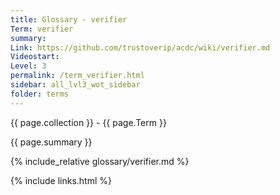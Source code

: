 ```yaml
---
title: Glossary - verifier
Term: verifier
summary: 
Link: https://github.com/trustoverip/acdc/wiki/verifier.md
Videostart: 
Level: 3
permalink: /term_verifier.html
sidebar: all_lvl3_wot_sidebar
folder: terms
---
```


{{ page.collection }} - {{ page.Term }}

   {{ page.summary }}

{% include_relative glossary/verifier.md %}

 {% include links.html %} 
